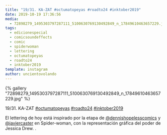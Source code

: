 ```yaml
---
title: "19/31. KA-ZAT #octumatopeyas #roadto24 #inktober2019"
date: 2019-10-19 17:36:56
media: 
  - 72898279_1495303797287111_5100630769130492849_n_17849610463657229.jpg
tags: 
  - edicionespecial
  - comicsoundeffects
  - comic
  - spiderwoman
  - lettering
  - octumatopeyas
  - roadto24
  - inktober2019
template: instagram
author: uncientovolando
---
```


{% gallery "72898279_1495303797287111_5100630769130492849_n_17849610463657229.jpg" %}

19/31. KA-ZAT [#octumatopeyas](/etiquetas/octumatopeyas) [#roadto24](/etiquetas/roadto24) [#inktober2019](/etiquetas/inktober2019)

El lettering de hoy está inspirado por la etapa de [@dennishopelesscomics](https://instagram.com/dennishopelesscomics) y [@javiercaster](https://instagram.com/javiercaster) en Spider-woman, con la representación gráfica del poder de Jessica Drew. .
